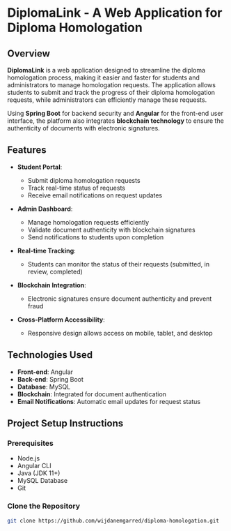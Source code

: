 # DiplomaLink - A Web Application for Diploma Homologation

## Overview
**DiplomaLink** is a web application designed to streamline the diploma homologation process, making it easier and faster for students and administrators to manage homologation requests. The application allows students to submit and track the progress of their diploma homologation requests, while administrators can efficiently manage these requests. 

Using **Spring Boot** for backend security and **Angular** for the front-end user interface, the platform also integrates **blockchain technology** to ensure the authenticity of documents with electronic signatures.

## Features
- **Student Portal**: 
  - Submit diploma homologation requests
  - Track real-time status of requests
  - Receive email notifications on request updates

- **Admin Dashboard**:
  - Manage homologation requests efficiently
  - Validate document authenticity with blockchain signatures
  - Send notifications to students upon completion

- **Real-time Tracking**:
  - Students can monitor the status of their requests (submitted, in review, completed)

- **Blockchain Integration**:
  - Electronic signatures ensure document authenticity and prevent fraud

- **Cross-Platform Accessibility**:
  - Responsive design allows access on mobile, tablet, and desktop

## Technologies Used
- **Front-end**: Angular
- **Back-end**: Spring Boot
- **Database**: MySQL
- **Blockchain**: Integrated for document authentication
- **Email Notifications**: Automatic email updates for request status

## Project Setup Instructions

### Prerequisites
- Node.js
- Angular CLI
- Java (JDK 11+)
- MySQL Database
- Git

### Clone the Repository
```bash
git clone https://github.com/wijdanemgarred/diploma-homologation.git
